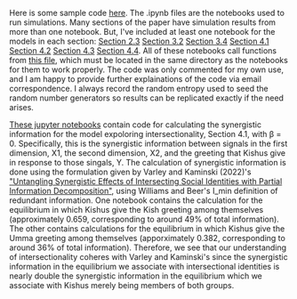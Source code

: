 
Here is some sample code [here](https://github.com/nathanlgabriel/social_identity_signaling_anonymized/tree/main/code). The .ipynb files are the notebooks used to run simulations. Many sections of the paper have simulation results from more than one notebook. But, I've included at least one notebook for the models in each section: [Section 2.3](https://github.com/nathanlgabriel/social_identity_signaling_anonymized/blob/main/code/genBS_v0055k_assort_FLIP7_repNOexec_sm_sweep_Merced_top212-Copy3.ipynb) [Section 3.2](https://github.com/nathanlgabriel/social_identity_signaling_anonymized/blob/main/code/genBS_v0055k_assort_FLIP7_repNOexec_sm_sweep_Merced_top212signals.ipynb) [Section 3.4](https://github.com/nathanlgabriel/social_identity_signaling_anonymized/blob/main/code/genBS_v0055k_assort_FLIP7_repEXEC_sm_sweep_SF_top213signals-Copy1.ipynb) [Section 4.1](https://github.com/nathanlgabriel/social_identity_signaling_anonymized/blob/main/code/genBS_v0055k_assort_FLIP7_repEXEC_sm_sweep_Merced_top_intersec.ipynb) [Section 4.2](https://github.com/nathanlgabriel/social_identity_signaling_anonymized/blob/main/code/genBS_v0055k_assort_FLIP7_repEXEC_sm_sweep_Merced_topA-Copy4.ipynb) [Section 4.3](https://github.com/nathanlgabriel/social_identity_signaling_anonymized/blob/main/code/genBS_v0055k_assort_FLIP7_repexec_SMARTmutate_top_23D-Copy7.ipynb) [Section 4.4](https://github.com/nathanlgabriel/social_identity_signaling_anonymized/blob/main/code/genBS_v0055k_assort_FLIP7_repEXEC_sm_sweep_Merced_topC-Copy4.ipynb). All of these notebooks call functions from [this file](https://github.com/nathanlgabriel/social_identity_signaling_anonymized/blob/main/code/FNs_genBachStravinsky_v0055k_assort_FLIP7_rep_execNULLsig_SMARTmutation.py), which must be located in the same directory as the notebooks for them to work properly. The code was only commented for my own use, and I am happy to provide further explainations of the code via email correspondence. I always record the random entropy used to seed the random number generators so results can be replicated exactly if the need arises.



[These jupyter notebooks](https://github.com/nathanlgabriel/social_identity_signaling_anonymized/tree/main/code/partial_information_decomposition) contain code for calculating the synergistic information for the model expoloring intersectionality, Section 4.1, with β = 0. Specifically, this is the synergistic information between signals in the first dimension, X1, the second dimension, X2,  and the greeting that Kishus give in response to those singals, Y. The calculation of synergistic information is done using the formulation given by Varley and Kaminski (2022)'s ["Untangling Synergistic Effects of Intersecting Social Identities with Partial Information Decomposition"](https://doi.org/10.3390/e24101387), using Williams and Beer's I_min definition of redundant information. One notebook contains the calculation for the equilibrium in which Kishus give the Kish greeting among themselves (approximately 0.659, corresponding to around 49% of total information). The other contains calculations for the equilibrium in which Kishus give the Umma greeting among themselves (apporximately 0.382, corresponding to around 36% of total information). Therefore, we see that our understanding of intersectionality coheres with Varley and Kaminski's since the synergistic information in the equilibrium we associate with intersectional identities is nearly double the synergistic information in the equilibrium which we associate with Kishus merely being members of both groups.
